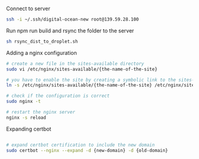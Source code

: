 Connect to server

```bash
ssh -i ~/.ssh/digital-ocean-new root@139.59.28.100
```

Run npm run build and rsync the folder to the server

```bash
sh rsync_dist_to_droplet.sh
```

Adding a nginx configuration

```bash
# create a new file in the sites-available directory
sudo vi /etc/nginx/sites-available/{the-name-of-the-site}

# you have to enable the site by creating a symbolic link to the sites-enabled directory
ln -s /etc/nginx/sites-available/{the-name-of-the-site} /etc/nginx/sites-enabled/{the-name-of-the-site}

# check if the configuration is correct
sudo nginx -t

# restart the nginx server
nginx -s reload

```

Expanding certbot

```bash

# expand certbot certification to include the new domain
sudo certbot --nginx --expand -d {new-domain} -d {old-domain}
```
